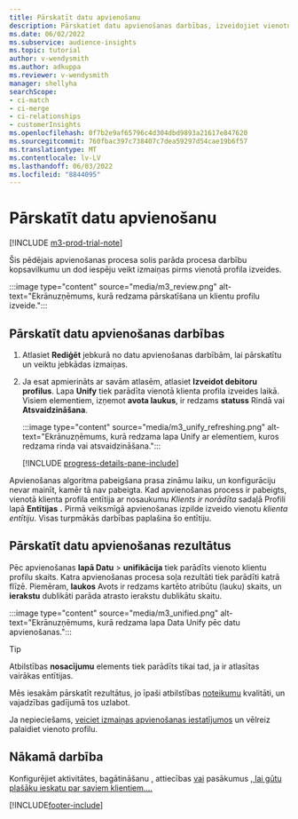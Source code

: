 ```yaml
---
title: Pārskatīt datu apvienošanu
description: Pārskatiet datu apvienošanas darbības, izveidojiet vienotus klientu profilus un pārskatiet rezultātus
ms.date: 06/02/2022
ms.subservice: audience-insights
ms.topic: tutorial
author: v-wendysmith
ms.author: adkuppa
ms.reviewer: v-wendysmith
manager: shellyha
searchScope:
- ci-match
- ci-merge
- ci-relationships
- customerInsights
ms.openlocfilehash: 0f7b2e9af65796c4d304dbd9893a21617e847620
ms.sourcegitcommit: 760fbac397c738407c7dea59297d54cae19b6f57
ms.translationtype: MT
ms.contentlocale: lv-LV
ms.lasthandoff: 06/03/2022
ms.locfileid: "8844095"
---
```

# <a name="review-data-unification"></a>Pārskatīt datu apvienošanu

[!INCLUDE [m3-prod-trial-note](includes/m3-prod-trial-note.md)]

Šis pēdējais apvienošanas procesa solis parāda procesa darbību kopsavilkumu un dod iespēju veikt izmaiņas pirms vienotā profila izveides.

:::image type="content" source="media/m3_review.png" alt-text="Ekrānuzņēmums, kurā redzama pārskatīšana un klientu profilu izveide.":::

## <a name="review-the-data-unification-steps"></a>Pārskatīt datu apvienošanas darbības

1. Atlasiet **Rediģēt** jebkurā no datu apvienošanas darbībām, lai pārskatītu un veiktu jebkādas izmaiņas.

1. Ja esat apmierināts ar savām atlasēm, atlasiet **Izveidot debitoru profilus**. Lapa **Unify** tiek parādīta vienotā klienta profila izveides laikā. Visiem elementiem, izņemot **avota laukus**, ir redzams **statuss** Rindā vai **Atsvaidzināšana**.

   :::image type="content" source="media/m3_unify_refreshing.png" alt-text="Ekrānuzņēmums, kurā redzama lapa Unify ar elementiem, kuros redzama rinda vai atsvaidzināšana.":::

   [!INCLUDE [progress-details-pane-include](includes/progress-details-pane.md)]

Apvienošanas algoritma pabeigšana prasa zināmu laiku, un konfigurāciju nevar mainīt, kamēr tā nav pabeigta. Kad apvienošanas process ir pabeigts, vienotā klienta profila entītija ar nosaukumu *Klients ir norādīta* sadaļā Profili lapā **Entītijas** **.** Pirmā veiksmīgā apvienošanas izpilde izveido vienotu *klienta entītiju*. Visas turpmākās darbības paplašina šo entītiju.

## <a name="review-the-results-of-data-unification"></a>Pārskatīt datu apvienošanas rezultātus

Pēc apvienošanas **lapā Datu** > **unifikācija** tiek parādīts vienoto klientu profilu skaits. Katra apvienošanas procesa soļa rezultāti tiek parādīti katrā flīzē. Piemēram, **laukos** Avots ir redzams kartēto atribūtu (lauku) skaits, un **ierakstu** dublikāti parāda atrasto ierakstu dublikātu skaitu.

:::image type="content" source="media/m3_unified.png" alt-text="Ekrānuzņēmums, kurā redzama lapa Data Unify pēc datu apvienošanas.":::

> [!TIP]
> Atbilstības **nosacījumu** elements tiek parādīts tikai tad, ja ir atlasītas vairākas entītijas.

Mēs iesakām pārskatīt rezultātus, jo īpaši atbilstības [noteikumu](data-unification-update.md#manage-match-rules) kvalitāti, un vajadzības gadījumā tos uzlabot.

Ja nepieciešams, [veiciet izmaiņas apvienošanas iestatījumos](data-unification-update.md) un vēlreiz palaidiet vienoto profilu.

## <a name="next-step"></a>Nākamā darbība

Konfigurējiet aktivitātes, bagātināšanu [,](activities.md) attiecības [vai](enrichment-hub.md) pasākumus [, lai gūtu plašāku ieskatu par saviem klientiem.](relationships.md)[...](measures.md)

[!INCLUDE[footer-include](includes/footer-banner.md)]
